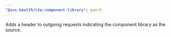 ```yaml
---
"@zus-health/ctw-component-library": patch
---
```


Adds a header to outgoing requests indicating the component library as the source.
